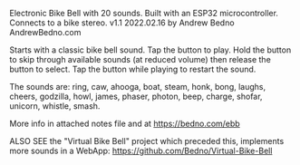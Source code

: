 Electronic Bike Bell with 20 sounds.  Built with an ESP32 microcontroller.  Connects to a bike stereo.  v1.1 2022.02.16  by Andrew Bedno AndrewBedno.com

Starts with a classic bike bell sound.  Tap the button to play.  Hold the button to skip through available sounds (at reduced volume) then release the button to select.  Tap the button while playing to restart the sound.

The sounds are: ring, caw, ahooga, boat, steam, honk, bong, laughs, cheers, godzilla, howl, james, phaser, photon, beep, charge, shofar, unicorn, whistle, smash.

More info in attached notes file and at https://bedno.com/ebb

ALSO SEE the "Virtual Bike Bell" project which preceded this, implements more sounds in a WebApp: https://github.com/Bedno/Virtual-Bike-Bell
